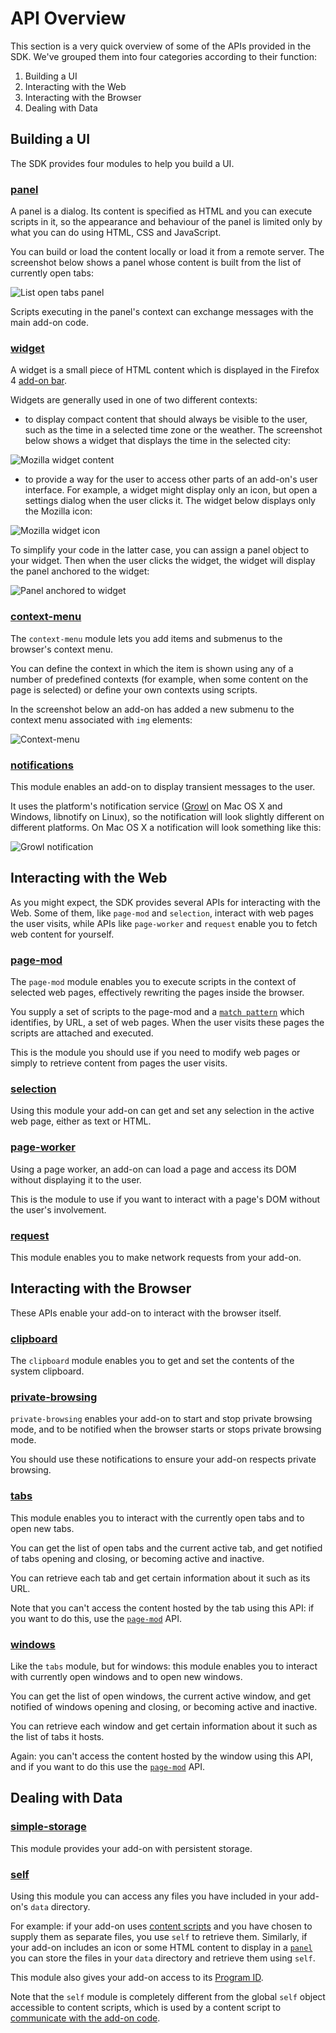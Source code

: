 # API Overview #

This section is a very quick overview of some of the APIs provided in the SDK.
We've grouped them into four categories according to their function:

 1. Building a UI
 2. Interacting with the Web
 3. Interacting with the Browser
 4. Dealing with Data

## Building a UI ##

The SDK provides four modules to help you build a UI.

### [panel](packages/addon-kit/docs/panel.html) ###

A panel is a dialog. Its content is specified as HTML and you can execute
scripts in it, so the appearance and behaviour of the panel is limited only
by what you can do using HTML, CSS and JavaScript.

You can build or load the content locally or load it from a remote server.
The screenshot below shows a panel whose content is built from the list of
currently open tabs:

<img class="image-center" src="media/screenshots/modules/panel-tabs-osx.png"
alt="List open tabs panel">
<br>

Scripts executing in the panel's context can exchange messages with the main
add-on code.

### [widget](packages/addon-kit/docs/widget.html) ###

A widget is a small piece of HTML content which is displayed in the Firefox 4
[add-on bar](https://developer.mozilla.org/en/The_add-on_bar).

Widgets are generally used in one of two different contexts:

* to display compact content that should always be visible to the user, such as
the time in a selected time zone or the weather. The screenshot below shows a
widget that displays the time in the selected city:

<img class="image-center" src="media/screenshots/modules/widget-content-osx.png"
alt="Mozilla widget content">
<br>

* to provide a way for the user to access other parts of an add-on's user
interface. For example, a widget might display only an icon, but open a
settings dialog when the user clicks it. The widget below displays only the
Mozilla icon:

<img class="image-center" src="media/screenshots/modules/widget-icon-osx.png"
alt="Mozilla widget icon">
<br>

To simplify your code in the latter case, you can assign a panel object to
your widget. Then when the user clicks the widget, the widget will display
the panel anchored to the widget:

<img class="image-center" src="media/screenshots/modules/widget-panel-osx.png"
alt="Panel anchored to widget">
<br>

### [context-menu](packages/addon-kit/docs/context-menu.html) ###

The `context-menu` module lets you add items and submenus to the browser's
context menu.

You can define the context in which the item is shown using any
of a number of predefined contexts (for example, when some content on the page
is selected) or define your own contexts using scripts.

In the screenshot below an add-on has added a new submenu to the context menu
associated with `img` elements:

<img class="image-center" src="media/screenshots/modules/context-menu-image-osx.png"
alt="Context-menu">
<br>

### [notifications](packages/addon-kit/docs/notifications.html) ###

This module enables an add-on to display transient messages to the user.

It uses the platform's notification service ([Growl](http://growl.info/) on Mac
OS X and Windows, libnotify on Linux), so the notification will look slightly
different on different platforms. On Mac OS X a notification will look
something like this:

<img class="image-center" src="media/screenshots/modules/notification-growl-osx.png"
alt="Growl notification">
<br>

## Interacting with the Web ##

As you might expect, the SDK provides several APIs for interacting with the
Web. Some of them, like `page-mod` and `selection`, interact with web pages
the user visits, while APIs like `page-worker` and `request` enable you to
fetch web content for yourself.

### [page-mod](packages/addon-kit/docs/page-mod.html) ###

The `page-mod` module enables you to execute scripts in the context of selected
web pages, effectively rewriting the pages inside the browser.

You supply a set of scripts to the page-mod and a [`match
pattern`](packages/api-utils/docs/match-pattern.html) which identifies, by URL,
a set of web pages. When the user visits these pages the scripts are attached
and executed.

This is the module you should use if you need to modify web pages or simply to
retrieve content from pages the user visits.

### [selection](packages/addon-kit/docs/selection.html) ###

Using this module your add-on can get and set any selection in the active web
page, either as text or HTML.

### [page-worker](packages/addon-kit/docs/page-worker.html) ###

Using a page worker, an add-on can load a page and access its DOM without
displaying it to the user.

This is the module to use if you want to interact with a page's DOM without
the user's involvement.

### [request](packages/addon-kit/docs/request.html) ###

This module enables you to make network requests from your add-on.

## Interacting with the Browser ##

These APIs enable your add-on to interact with the browser itself.

### [clipboard](packages/addon-kit/docs/clipboard.html) ###

The `clipboard` module enables you to get and set the contents of the system
clipboard.

### [private-browsing](packages/addon-kit/docs/private-browsing.html) ###

`private-browsing` enables your add-on to start and stop private browsing mode,
and to be notified when the browser starts or stops private browsing
mode.

You should use these notifications to ensure your add-on respects private
browsing.

### [tabs](packages/addon-kit/docs/tabs.html) ###

This module enables you to interact with the currently open tabs and to open
new tabs.

You can get the list of open tabs and the current active tab, and get
notified of tabs opening and closing, or becoming active and inactive.

You can retrieve each tab and get certain information about it such as its URL.

Note that you can't access the content hosted by the tab using this API: if you
want to do this, use the [`page-mod`](packages/addon-kit/docs/page-mod.html) API.

### [windows](packages/addon-kit/docs/windows.html) ###

Like the `tabs` module, but for windows: this module enables you to
interact with currently open windows and to open new windows.

You can get the list of open windows, the current active window, and get
notified of windows opening and closing, or becoming active and inactive.

You can retrieve each window and get certain information about it such as the
list of tabs it hosts.

Again: you can't access the content hosted by the window using this API, and if
you want to do this use the [`page-mod`](packages/addon-kit/docs/page-mod.html)
API.

## Dealing with Data ##

### [simple-storage](packages/addon-kit/docs/simple-storage.html) ###

This module provides your add-on with persistent storage.

### [self](packages/addon-kit/docs/self.html) ###

Using this module you can access any files you have included in your add-on's
`data` directory.

For example: if your add-on uses [content
scripts](dev-guide/addon-development/web-content.html) and you have chosen to
supply them as separate files, you use `self` to retrieve them. Similarly, if
your add-on includes an icon or some HTML content to display in a
[`panel`](packages/addon-kit/docs/panel.html) you can store the files in your
`data` directory and retrieve them using `self`.

This module also gives your add-on access to its [Program
ID](dev-guide/addon-development/program-id.html).

Note that the `self` module is completely different from the global `self`
object accessible to content scripts, which is used by a content script to
[communicate with the add-on code](dev-guide/addon-development/content-scripts/using-port.html).
